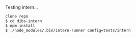 Testing intern...

```sh
clone repo
$ cd dibs-intern
$ npm install
$ ./node_modules/.bin/intern-runner config=tests/intern
```